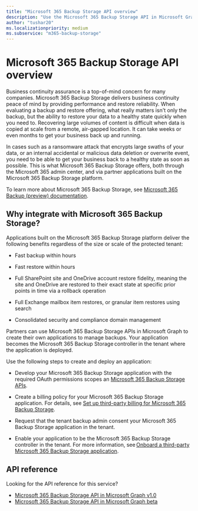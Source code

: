 ```yaml
---
title: "Microsoft 365 Backup Storage API overview"
description: "Use the Microsoft 365 Backup Storage API in Microsoft Graph to integrate with Microsoft 365 Backup Storage platform."
author: "tushar20"
ms.localizationpriority: medium
ms.subservice: "m365-backup-storage"
---
```


# Microsoft 365 Backup Storage API overview

Business continuity assurance is a top-of-mind concern for many companies. Microsoft 365 Backup Storage delivers business continuity peace of mind by providing performance and restore reliability. When evaluating a backup and restore offering, what really matters isn't only the backup, but the ability to restore your data to a healthy state quickly when you need to. Recovering large volumes of content is difficult when data is copied at scale from a remote, air-gapped location. It can take weeks or even months to get your business back up and running.

In cases such as a ransomware attack that encrypts large swaths of your data, or an internal accidental or malicious data deletion or overwrite event, you need to be able to get your business back to a healthy state as soon as possible. This is what Microsoft 365 Backup Storage offers, both through the Microsoft 365 admin center, and via partner applications built on the Microsoft 365 Backup Storage platform.

To learn more about Microsoft 365 Backup Storage, see [Microsoft 365 Backup (preview) documentation](/microsoft-365/backup/backup-overview?view=o365-worldwide).

## Why integrate with Microsoft 365 Backup Storage?

Applications built on the Microsoft 365 Backup Storage platform deliver the following benefits regardless of the size or scale of the protected tenant:

- Fast backup within hours

- Fast restore within hours  

- Full SharePoint site and OneDrive account restore fidelity, meaning the site and OneDrive are restored to their exact state at specific prior points in time via a rollback operation

- Full Exchange mailbox item restores, or granular item restores using search

- Consolidated security and compliance domain management

Partners can use Microsoft 365 Backup Storage APIs in Microsoft Graph to create their own applications to manage backups. Your application becomes the Microsoft 365 Backup Storage controller in the tenant where the application is deployed.

Use the following steps to create and deploy an application:

- Develop your Microsoft 365 Backup Storage application with the required OAuth permissions scopes an [Microsoft 365 Backup Storage APIs](/graph/api/resources/backuprestoreroot?view=graph-rest-1.0).

- Create a billing policy for your Microsoft 365 Backup Storage application. For details, see [Set up third-party billing for Microsoft 365 Backup Storage](/microsoft-365/backup/storage/backup-3p-billing?view=o365-worldwide).

- Request that the tenant backup admin consent your Microsoft 365 Backup Storage application in the tenant.

- Enable your application to be the Microsoft 365 Backup Storage controller in the tenant. For more information, see [Onboard a third-party Microsoft 365 Backup Storage application](/microsoft-365/backup/storage/backup-3p-lifecycle?view=o365-worldwide#onboard-a-third-party-microsoft-365-backup-storage-application).

## API reference

Looking for the API reference for this service?

- [Microsoft 365 Backup Storage API in Microsoft Graph v1.0](/graph/api/resources/backuprestoreroot?view=graph-rest-1.0)
- [Microsoft 365 Backup Storage API in Microsoft Graph beta](/graph/api/resources/backuprestoreroot?view=graph-rest-beta)

